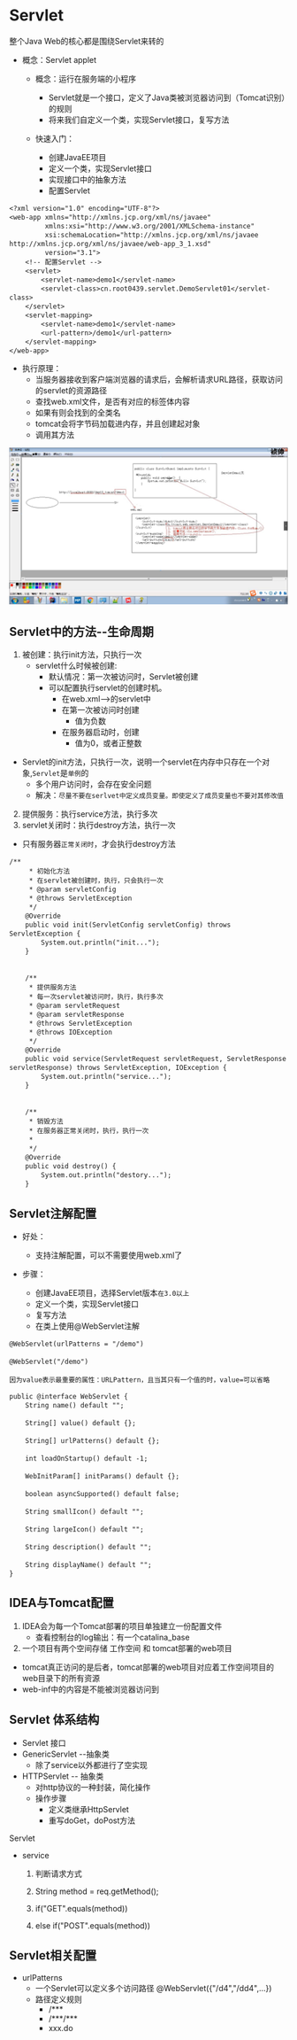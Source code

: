 # Servlet

整个Java Web的核心都是围绕Servlet来转的


* 概念：Servlet applet
  * 概念：运行在服务端的小程序
    * Servlet就是一个接口，定义了Java类被浏览器访问到（Tomcat识别）的规则
    * 将来我们自定义一个类，实现Servlet接口，复写方法

  * 快速入门：
    * 创建JavaEE项目
    * 定义一个类，实现Servlet接口
    * 实现接口中的抽象方法
    * 配置Servlet

```
<?xml version="1.0" encoding="UTF-8"?>
<web-app xmlns="http://xmlns.jcp.org/xml/ns/javaee"
         xmlns:xsi="http://www.w3.org/2001/XMLSchema-instance"
         xsi:schemaLocation="http://xmlns.jcp.org/xml/ns/javaee http://xmlns.jcp.org/xml/ns/javaee/web-app_3_1.xsd"
         version="3.1">
    <!-- 配置Servlet -->
    <servlet>
        <servlet-name>demo1</servlet-name>
        <servlet-class>cn.root0439.servlet.DemoServlet01</servlet-class>
    </servlet>
    <servlet-mapping>
        <servlet-name>demo1</servlet-name>
        <url-pattern>/demo1</url-pattern>
    </servlet-mapping>
</web-app>
```

  * 执行原理：
    * 当服务器接收到客户端浏览器的请求后，会解析请求URL路径，获取访问的servlet的资源路径
    * 查找web.xml文件，是否有对应的<url-pattern>标签体内容
    * 如果有则会找到<servlet-class>的全类名
    * tomcat会将字节码加载进内存，并且创建起对象
    * 调用其方法

![](img/s01.png)

## Servlet中的方法--生命周期

1. 被创建：执行init方法，只执行一次
   * servlet什么时候被创建:
     * 默认情况：第一次被访问时，Servlet被创建
     * 可以配置执行servlet的创建时机。
       * 在web.xml-->的servlet中
       * 在第一次被访问时创建
         * <load-on-startup>值为负数</load-on-startup>
       * 在服务器启动时，创建
         * <load-on-startup>值为0，或者正整数</load-on-startup>
  * Servlet的init方法，只执行一次，说明一个servlet在内存中只存在一个对象,`Servlet`是`单例`的
    * 多个用户访问时，会存在安全问题
    * 解决：`尽量不要在serlvet中定义成员变量。即使定义了成员变量也不要对其修改值`
2. 提供服务：执行service方法，执行多次
3. servlet关闭时：执行destroy方法，执行一次
  * 只有服务器`正常关闭时`，才会执行destroy方法
```
/**
     * 初始化方法
     * 在servlet被创建时，执行，只会执行一次
     * @param servletConfig
     * @throws ServletException
     */
    @Override
    public void init(ServletConfig servletConfig) throws ServletException {
        System.out.println("init...");
    }


    /**
     * 提供服务方法
     * 每一次servlet被访问时，执行，执行多次
     * @param servletRequest
     * @param servletResponse
     * @throws ServletException
     * @throws IOException
     */
    @Override
    public void service(ServletRequest servletRequest, ServletResponse servletResponse) throws ServletException, IOException {
        System.out.println("service...");
    }


    /**
     * 销毁方法
     * 在服务器正常关闭时，执行，执行一次
     *
     */
    @Override
    public void destroy() {
        System.out.println("destory...");
    }
```

## Servlet注解配置

* 好处：
  * 支持注解配置，可以不需要使用web.xml了

* 步骤：
  * 创建JavaEE项目，选择Servlet版本`在3.0以上`
  * 定义一个类，实现Servlet接口
  * 复写方法
  * 在类上使用@WebServlet注解

```
@WebServlet(urlPatterns = "/demo")

@WebServlet("/demo")

因为value表示最重要的属性：URLPattern，且当其只有一个值的时，value=可以省略
```

```
public @interface WebServlet {
    String name() default "";

    String[] value() default {};

    String[] urlPatterns() default {};

    int loadOnStartup() default -1;

    WebInitParam[] initParams() default {};

    boolean asyncSupported() default false;

    String smallIcon() default "";

    String largeIcon() default "";

    String description() default "";

    String displayName() default "";
}
```

## IDEA与Tomcat配置

1. IDEA会为每一个Tomcat部署的项目单独建立一份配置文件
   * 查看控制台的log输出：有一个catalina_base
2. 一个项目有两个空间存储 工作空间  和  tomcat部署的web项目
  * tomcat真正访问的是后者，tomcat部署的web项目对应着工作空间项目的web目录下的所有资源
  * web-inf中的内容是不能被浏览器访问到

## Servlet 体系结构

* Servlet 接口
* GenericServlet --抽象类
  * 除了service以外都进行了空实现
* HTTPServlet -- 抽象类
  * 对http协议的一种封装，简化操作
  * 操作步骤
    * 定义类继承HttpServlet
    * 重写doGet，doPost方法


Servlet
  * service
    1. 判断请求方式

    2. String method = req.getMethod();

    3. if("GET".equals(method))

    4. else if("POST".equals(method))

## Servlet相关配置

* urlPatterns
  * 一个Servlet可以定义多个访问路径 @WebServlet({"/d4","/dd4",...})
  * 路径定义规则
    * /***
    * /\*\*\*/\*\*\*
    * xxx.do